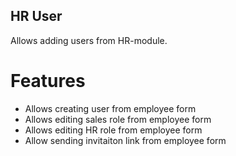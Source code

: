 HR User
-------

Allows adding users from HR-module.

Features
========
* Allows creating user from employee form
* Allows editing sales role from employee form
* Allows editing HR role from employee form
* Allow sending invitaiton link from employee form